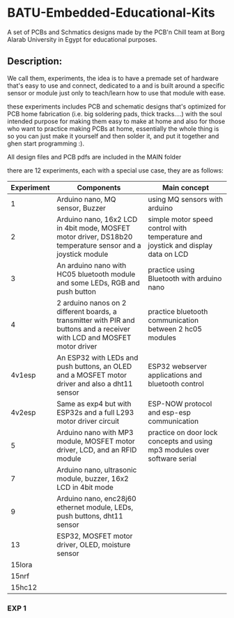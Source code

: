 # BATU-Embedded-Educational-Kits
A set of PCBs and Schmatics designs made by the PCB'n Chill team at Borg Alarab University in Egypt for educational purposes.

## Description:
We call them, experiments, the idea is to have a premade set of hardware that's easy to use and connect, dedicated to a and is built around a specific sensor or module just only to teach/learn how to use that module with ease.

these experiments includes PCB and schematic designs that's optimized for PCB home fabrication (i.e. big soldering pads, thick tracks....) with the soul intended purpose for making them easy to make at home and also for those who want to practice making PCBs at home, essentially the whole thing is so you can just make it yourself and then solder it, and put it together and ghen start programming :).

All design files and PCB pdfs are included in the MAIN folder 

there are 12 experiments, each with a special use case, they are as follows:

| Experiment | Components | Main concept |
| --- | --- | ---|
| 1 | Arduino nano, MQ sensor, Buzzer | using MQ sensors with arduino |
| 2 | Arduino nano, 16x2 LCD in 4bit mode, MOSFET motor driver, DS18b20 temperature sensor and a joystick module | simple motor speed control with temperature and joystick and display data on LCD|
| 3 | An arduino nano with HC05 bluetooth module and some LEDs, RGB and push button | practice using Bluetooth with arduino nano |
| 4 | 2 arduino nanos on 2 different boards,  a transmitter with PIR and buttons and a receiver with LCD and MOSFET motor driver| practice bluetooth communication between 2 hc05 modules |
| 4v1esp | An ESP32 with LEDs and push buttons, an OLED and a MOSFET motor driver and also a dht11 sensor | ESP32 webserver applications and bluetooth control |
| 4v2esp | Same as exp4 but with ESP32s and a full L293 motor driver circuit | ESP-NOW protocol and esp-esp communication |
| 5 | Arduino nano with MP3 module, MOSFET motor driver, LCD, and an RFID module | practice on door lock concepts and using mp3 modules over software serial |
| 7 | Arduino nano, ultrasonic module, buzzer, 16x2 LCD in 4bit mode||
| 9 | Arduino nano, enc28j60 ethernet module,  LEDs, push buttons, dht11 sensor ||
| 13 | ESP32, MOSFET motor driver,  OLED, moisture sensor ||
| 15lora |||
| 15nrf |||
| 15hc12 |||


### EXP 1

